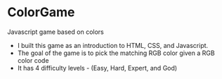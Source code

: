 # ColorGame

Javascript game based on colors

- I built this game as an introduction to HTML, CSS, and Javascript.
- The goal of the game is to pick the matching RGB color given a RGB color code
- It has 4 difficulty levels - (Easy, Hard, Expert, and God)

